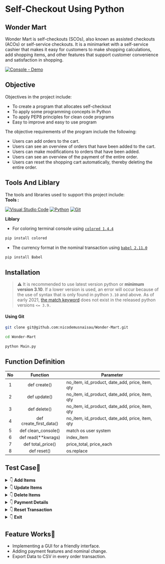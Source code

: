 # Self-Checkout Using Python

## Wonder Mart

Wonder Mart is self-checkouts (SCOs), also known as assisted checkouts (ACOs) or self-service checkouts. It is a minimarket with a self-service cashier that makes it easy for customers to make shopping calculations, add shopping items, and other features that support customer convenience and satisfaction in shopping.

[![Console - Demo](https://github.com/nicodemusnaisau/Python-Super-Cashier/blob/master/assets/trailer.gif)](https://youtu.be/9LbF91BHmLU)

## Objective

Objectives in the project include:

- To create a program that allocates self-checkout
- To apply some programming concepts in Python
- To apply PEP8 principles for clean code programs
- Easy to improve and easy to use program

The objective requirements of the program include the following:

- Users can add orders to the cart.
- Users can see an overview of orders that have been added to the cart.
- Users can make modifications to orders that have been added.
- Users can see an overview of the payment of the entire order.
- Users can reset the shopping cart automatically, thereby deleting the entire order.

## Tools And Liblary

The tools and libraries used to support this project include:<br>
**Tools :**

[![Visual Studio Code](https://img.shields.io/badge/Visual%20Studio%20Code-0078d7.svg?style=for-the-badge&logo=visual-studio-code&logoColor=white)](https://code.visualstudio.com)
[![Python](https://img.shields.io/badge/python-3670A0?style=for-the-badge&logo=python&logoColor=ffdd54)](https://www.python.org/)
[![Git](https://img.shields.io/badge/git-%23F05033.svg?style=for-the-badge&logo=git&logoColor=white)](https://www.python.org/)

**Liblary**

- For coloring terminal console using [`colored 1.4.4`](https://pypi.org/project/colored/)

```bash
pip install colored
```

- The currency format in the nominal transaction using [`babel 2.11.0`](https://babel.pocoo.org/en/latest/api/numbers.html)

```bash
pip install Babel
```

## Installation

> **⚠️** It is recommended to use latest version python or **minimum version 3.10**. If a lower version is used, an error will occur because of the use of syntax that is only found in python `3.10` and above. As of early 2021, [the match keyword](https://stackoverflow.com/questions/65971976/python-structural-pattern-matching#:~:text=As%20of%20early%202021%2C%20the,else%20statements%20or%20a%20dictionary.) does not exist in the released python versions `<= 3.9.`


#### Using Git

```bash
git clone git@github.com:nicodemusnaisau/Wonder-Mart.git
```

```bash
cd Wonder-Mart
```

```bash
python Main.py
```

## Function Definition

| **No** |      **Function**       | **Parameter**                                   |
| :----: | :---------------------: | ----------------------------------------------- |
|   1    |      def create()       | no_item, id_product, date_add, price, item, qty |
|   2    |      def update()       | no_item, id_product, date_add, price, item, qty |
|   3    |      def delete()       | no_item, id_product, date_add, price, item, qty |
|   4    | def create_first_data() | no_item, id_product, date_add, price, item, qty |
|   5    |   def clean_console()   | match os user system                            |
|   6    |  def read(\*\*kwrags)   | index_item                                      |
|   7    |    def total_price()    | price_total, price_each                         |
|   8    |       def reset()       | os.replace                                      |

## Test Case👀

<!-- > **NOTE:** For correct usage documentation, check documentation from tag for corresponding version.
> Example commands: -->

<details>
<summary>👇<b> Add Items</b> </summary>
<hr>

- Add items
  ![Console - Demo](assets/1_add_item.png)
- View Cart
![Console - Demo](assets/1_add_item_view.png)
</details>
<details>
<summary>👇<b> Update Items</b> </summary>
<hr>

- Update item name
  ![Console - Demo](assets/2_update_item.png)
  - Result Update item name
    ![Console - Demo](assets/2_update_item_view.png)
- Update Quantity item
  ![Console - Demo](assets/2_update_qty.png)
  - Result Update Quantity
    ![Console - Demo](assets/2_update_qty_view.png)
- Update price item
  ![Console - Demo](assets/2_update_price.png)
  - Result Update price
    ![Console - Demo](assets/2_update_price_view.png)
- Update condition when null item
![Console - Demo](assets/6_null_update.png)
</details>
<details>
<summary>👇<b> Delete Items</b> </summary>
<hr>

- Delete items spesific
  ![Console - Demo](assets/3_delete.png)
  - Delete items view
    ![Console - Demo](assets/3_delete_view.png)
- Delete when null item
![Console - Demo](assets/6_null_delete.png)
</details>
<details>
<summary>👇<b> Payment Details</b> </summary>
<hr>

- View Payment Summary when null item
  ![Console - Demo](assets/6_null_payment.png)
- View Payment Summary
  ![Console - Demo](assets/4_payment_details.png)
- Discount condition when order more than Rp200.000
  ![Console - Demo](assets/discount_5.png)
- Discount condition when order more than Rp300.000
  ![Console - Demo](assets/discount_8.png)
- Discount condition when order more than Rp500.000
  ![Console - Demo](assets/discount_10.png)

</details>
<details>
<summary>👇<b> Reset Transaction</b> </summary>
<hr>

- Reset Transaction
  ![Console - Demo](assets/5_reset.png)
- View Cart
  ![Console - Demo](assets/5_reset_view.png)

</details>
<details>
<summary>👇<b> Exit</b> </summary>
<hr>

- Exit Program
  ![Console - Demo](assets/7_exit.png)

</details>

## Feature Works🚀
- Implementing a GUI for a friendly interface.
- Adding payment features and nominal change.
- Export Data to CSV in every order transaction.
